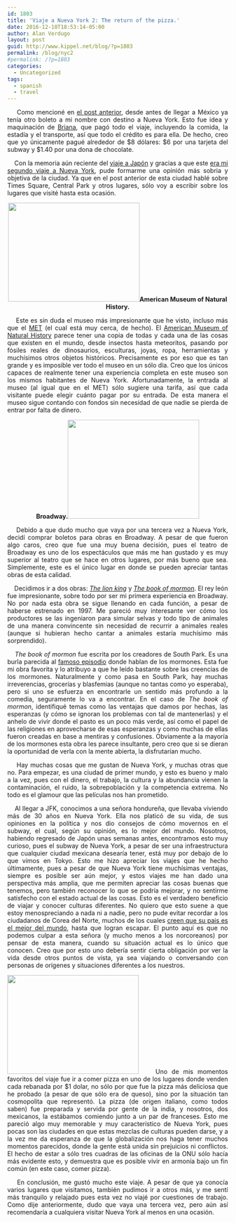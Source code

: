 ```yaml
---
id: 1803
title: 'Viaje a Nueva York 2: The return of the pizza.'
date: 2016-12-10T18:53:14-05:00
author: Alan Verdugo
layout: post
guid: http://www.kippel.net/blog/?p=1803
permalink: /blog/nyc2
#permalink: /?p=1803
categories:
  - Uncategorized
tags:
  - spanish
  - travel
---
```

<p style="text-align: justify;">
      Como mencioné en <a href="http://www.kippel.net/blog/?p=1596" target="_blank">el post anterior</a>, desde antes de llegar a México ya tenía otro boleto a mi nombre con destino a Nueva York. Esto fue idea y maquinación de <a href="http://metzonalli.net/" target="_blank">Briana</a>, que pagó todo el viaje, incluyendo la comida, la estadía y el transporte, así que todo el crédito es para ella. De hecho, creo que yo únicamente pagué alrededor de $8 dólares: $6 por una tarjeta del subway y $1.40 por una dona de chocolate.
</p>

<p style="text-align: justify;">
      Con la memoria aún reciente del <a href="http://www.kippel.net/blog/?p=1592" target="_blank">viaje a Japón</a> y gracias a que este <a href="http://www.kippel.net/blog/?p=866" target="_blank">era mi segundo viaje a Nueva York</a>, pude formarme una opinión más sobria y objetiva de la ciudad. Ya que en el post anterior de esta ciudad hablé sobre Times Square, Central Park y otros lugares, sólo voy a escribir sobre los lugares que visité hasta esta ocasión.
</p>

<p style="text-align: center;">
  <strong><a href="https://github.com/alanverdugo/alanverdugo.github.io/tree/master/wp-content/uploads/2016/12/min-DSCN2152.jpg"><img class="alignleft wp-image-1841" src="https://github.com/alanverdugo/alanverdugo.github.io/tree/master/wp-content/uploads/2016/12/min-DSCN2152.jpg" width="300" height="225" /></a>American Museum of Natural History.</strong>
</p>

<p style="text-align: justify;">
      Este es sin duda el museo más impresionante que he visto, incluso más que el <a href="http://www.metmuseum.org/" target="_blank">MET</a> (el cual está muy cerca, de hecho). El <a href="http://www.amnh.org" target="_blank">American Museum of Natural History</a> parece tener una copia de todas y cada una de las cosas que existen en el mundo, desde insectos hasta meteoritos, pasando por fósiles reales de dinosaurios, esculturas, joyas, ropa, herramientas y muchísimos otros objetos históricos. Precisamente es por eso que es tan grande y es imposible ver todo el museo en un sólo día. Creo que los únicos capaces de realmente tener una experiencia completa en este museo son los mismos habitantes de Nueva York. Afortunadamente, la entrada al museo (al igual que en el MET) sólo sugiere una tarifa, así que cada visitante puede elegir cuánto pagar por su entrada. De esta manera el museo sigue contando con fondos sin necesidad de que nadie se pierda de entrar por falta de dinero.
</p>

<p style="text-align: center;">
  <strong>Broadway.<a href="https://github.com/alanverdugo/alanverdugo.github.io/tree/master/wp-content/uploads/2016/12/min-DSCN2183.jpg"><img class="alignright wp-image-1842" src="https://github.com/alanverdugo/alanverdugo.github.io/tree/master/wp-content/uploads/2016/12/min-DSCN2183.jpg" width="300" height="225" /></a></strong>
</p>

<p style="text-align: justify;">
      Debido a que dudo mucho que vaya por una tercera vez a Nueva York, decidí comprar boletos para obras en Broadway. A pesar de que fueron algo caros, creo que fue una muy buena decisión, pues el teatro de Broadway es uno de los espectáculos que más me han gustado y es muy superior al teatro que se hace en otros lugares, por más bueno que sea. Simplemente, este es el único lugar en donde se pueden apreciar tantas obras de esta calidad.
</p>

<p style="text-align: justify;">
      Decidimos ir a dos obras: <a href="http://www.lionking.com" target="_blank"><em>The lion king</em></a> y <em><a href="http://bookofmormonbroadway.com/tickets" target="_blank">The book of mormon</a></em>. El rey león fue impresionante, sobre todo por ser mi primera experiencia en Broadway. No por nada esta obra se sigue llenando en cada función, a pesar de haberse estrenado en 1997. Me pareció muy interesante ver cómo los productores se las ingeniaron para simular selvas y todo tipo de animales de una manera convincente sin necesidad de recurrir a animales reales (aunque si hubieran hecho cantar a animales estaría muchísimo más sorprendido).
</p>

<p style="text-align: justify;">
      <em>The book of mormon</em> fue escrita por los creadores de South Park. Es una burla parecida al <a href="http://southpark.cc.com/full-episodes/s07e12-all-about-mormons" target="_blank">famoso episodio</a> donde hablan de los mormones. Esta fue mi obra favorita y lo atribuyo a que he leído bastante sobre las creencias de los mormones. Naturalmente y como pasa en South Park, hay muchas irreverencias, grocerías y blasfemias (aunque no tantas como yo esperaba), pero si uno se esfuerza en encontrarle un sentido más profundo a la comedia, seguramente lo va a encontrar. En el caso de <em>The book of mormon</em>, identifiqué temas como las ventajas que damos por hechas, las esperanzas (y cómo se ignoran los problemas con tal de mantenerlas) y el anhelo de vivir donde el pasto es un poco más verde, así como el papel de las religiones en aprovecharse de esas esperanzas y como muchas de ellas fueron creadas en base a mentiras y confusiones. Obviamente a la mayoría de los mormones esta obra les parece insultante, pero creo que si se dieran la oportunidad de verla con la mente abierta, la disfrutarían mucho.
</p>

<p style="text-align: justify;">
      Hay muchas cosas que me gustan de Nueva York, y muchas otras que no. Para empezar, es una ciudad de primer mundo, y esto es bueno y malo a la vez, pues con el dinero, el trabajo, la cultura y la abundancia vienen la contaminación, el ruido, la sobrepoblación y la competencia extrema. No todo es el glamour que las películas nos han prometido.
</p>

<p style="text-align: justify;">
      Al llegar a JFK, conocimos a una señora hondureña, que llevaba viviendo más de 30 años en Nueva York. Ella nos platicó de su vida, de sus opiniones en la política y nos dio consejos de cómo movernos en el subway, el cual, según su opinión, es lo mejor del mundo. Nosotros, habiendo regresado de Japón unas semanas antes, encontramos esto muy curioso, pues el subway de Nueva York, a pesar de ser una infraestructura que cualquier ciudad mexicana desearía tener, está muy por debajo de lo que vimos en Tokyo. Esto me hizo apreciar los viajes que he hecho últimamente, pues a pesar de que Nueva York tiene muchísimas ventajas, siempre es posible ser aún mejor, y estos viajes me han dado una perspectiva más amplia, que me permiten apreciar las cosas buenas que tenemos, pero también reconocer lo que se podría mejorar, y no sentirme satisfecho con el estado actual de las cosas. Esto es el verdadero beneficio de viajar y conocer culturas diferentes. No quiero que esto suene a que estoy menospreciando a nada ni a nadie, pero no pude evitar recordar a los ciudadanos de Corea del Norte, muchos de los cuales <a href="https://www.youtube.com/watch?v=DyqUw0WYwoc" target="_blank">creen que su pais es el mejor del mundo</a>, hasta que logran escapar. El punto aquí es que no podemos culpar a esta señora (y mucho menos a los norcoreanos) por pensar de esta manera, cuando su situación actual es lo único que conocen. Creo que por esto uno debería sentir cierta obligación por ver la vida desde otros puntos de vista, ya sea viajando o conversando con personas de orígenes y situaciones diferentes a los nuestros.
</p>

<p style="text-align: justify;">
  <a href="https://github.com/alanverdugo/alanverdugo.github.io/tree/master/wp-content/uploads/2016/12/min-DSCN2161.jpg"><img class="alignleft wp-image-1843" src="https://github.com/alanverdugo/alanverdugo.github.io/tree/master/wp-content/uploads/2016/12/min-DSCN2161.jpg" width="300" height="225" /></a>    Uno de mis momentos favoritos del viaje fue ir a comer pizza en uno de los lugares donde venden cada rebanada por $1 dolar, no sólo por que fue la pizza más deliciosa que he probado (a pesar de que sólo era de queso), sino por la situación tan cosmopolita que representó. La pizza (de origen italiano, como todos saben) fue preparada y servida por gente de la india, y nosotros, dos mexicanos, la estábamos comiendo junto a un par de franceses. Esto me pareció algo muy memorable y muy característico de Nueva York, pues pocas son las ciudades en que estas mezclas de culturas pueden darse, y a la vez me da esperanza de que la globalización nos haga tener muchos momentos parecidos, donde la gente está unida sin prejuicios ni conflictos. El hecho de estar a sólo tres cuadras de las oficinas de la ONU sólo hacía más evidente esto, y demuestra que es posible vivir en armonía bajo un fin común (en este caso, comer pizza).
</p>

<p style="text-align: justify;">
      En conclusión, me gustó mucho este viaje. A pesar de que ya conocía varios lugares que visitamos, también pudimos ir a otros más, y me sentí más tranquilo y relajado pues esta vez no viajé por cuestiones de trabajo. Como dije anteriormente, dudo que vaya una tercera vez, pero aún así recomendaría a cualquiera visitar Nueva York al menos en una ocasión.
</p>